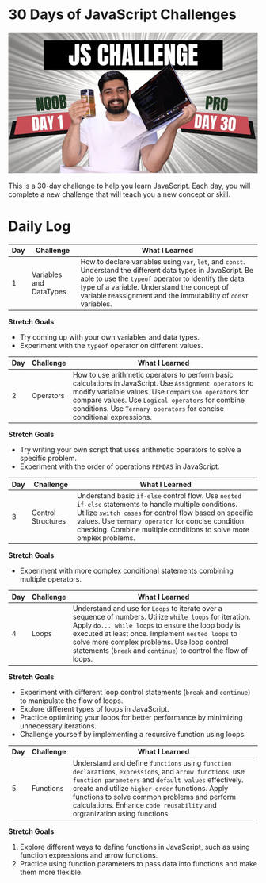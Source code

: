 # 30 Days of JavaScript Challenges
![JavaScript Challenge Thumbnail](Assets/JsChallenge.png)


This is a 30-day challenge to help you learn JavaScript. Each day, you will complete a new challenge that will teach you a new concept or skill.

# **Daily Log**

| Day | Challenge | What I Learned |
|---|---|---|
| 1 | Variables and DataTypes | How to declare variables using `var`, `let`, and `const`. Understand the different data types in JavaScript. Be able to use the `typeof` operator to identify the data type of a variable. Understand the concept of variable reassignment and the immutability of `const` variables. |

**Stretch Goals**

*  Try coming up with your own variables and data types.
*  Experiment with the `typeof` operator on different values.

| Day | Challenge | What I Learned |
|---|---|---|
| 2 | Operators | How to use arithmetic operators to perform basic calculations in JavaScript. Use `Assignment operators` to modify varialble values. Use `Comparison operators` for compare values. Use `Logical operators` for combine conditions. Use `Ternary operators` for concise conditional expressions.|

**Stretch Goals**

* Try writing your own script that uses arithmetic operators to solve a specific problem.
* Experiment with the order of operations `PEMDAS` in JavaScript.

| Day | Challenge | What I Learned |
|---|---|---|
| 3 | Control Structures | Understand basic `if-else` control flow. Use `nested if-else` statements to handle multiple conditions. Utilize `switch cases` for control flow based on specific values. Use `ternary operator` for concise condition checking. Combine multiple conditions to solve more omplex problems. |

**Stretch Goals**

* Experiment with more complex conditional statements combining multiple operators.


| Day | Challenge | What I Learned |
|---|---|---|
| 4 | Loops | Understand and use for `Loops` to iterate over a sequence of numbers. Utilize `while loops` for iteration. Apply `do... while loops` to ensure the loop body is executed at least once. Implement `nested loops` to solve more complex problems. Use loop control statements (`break` and `continue`) to control the flow of loops. |

**Stretch Goals**

* Experiment with different loop control statements (`break` and `continue`) to manipulate the flow of loops.
* Explore different types of loops in JavaScript.
* Practice optimizing your loops for better performance by minimizing unnecessary iterations.
* Challenge yourself by implementing a recursive function using loops.

| Day | Challenge | What I Learned |
|---|---|---|
| 5 | Functions | Understand and define `functions` using `function declarations`, `expressions`, and `arrow functions`. use `function parameters` and `default values` effectively. create and utilize `higher-order` functions. Apply functions to solve common problems and perform calculations. Enhance `code reusability` and orgranization using functions. |

**Stretch Goals**

1. Explore different ways to define functions in JavaScript, such as using function expressions and arrow functions.
2. Practice using function parameters to pass data into functions and make them more flexible.